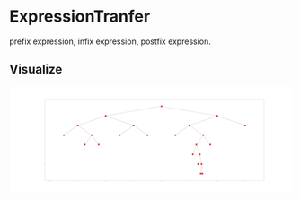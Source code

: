 # ExpressionTranfer
prefix expression, infix expression, postfix expression.

## Visualize
![tree](/img/test.jpg)

